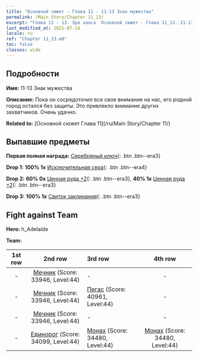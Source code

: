 ```yaml
---
title: "Основной сюжет - Глава 11 - 11-13 Знак мужества"
permalink: /Main Story/Chapter 11_13/
excerpt: "Глава 11 - 13. Эра хаоса  Основной сюжет - Глава 11_13. 11-13 Знак мужества"
last_modified_at: 2021-07-14
locale: ru
ref: "Chapter 11_13.md"
toc: false
classes: wide
---
```


## Подробности

 **Имя:** 11-13 Знак мужества

 **Описание:** Пока он сосредоточил все свое внимание на нас, его родной город остался без защиты. Это привлекло внимание других захватчиков. Очень удачно.

 **Related to:** [Основной сюжет Глава 11](/ru/Main Story/Chapter 11/)

## Выпавшие предметы

 **Первая полная награда:** [Серебряный ключ](/ItemsRU/con_693/){: .btn .btn--era3}

 **Drop 1:** **100% 1x** [Исключительная сера](/ItemsRU/mat_36/){: .btn .btn--era4}

 **Drop 2:** **60% 0x** [Ценная руда +2](/ItemsRU/mat_26/){: .btn .btn--era3}, **40% 1x** [Ценная руда +2](/ItemsRU/mat_26/){: .btn .btn--era3}

 **Drop 3:** **100% 1x** [Свиток заклинания](/ItemsRU/con_694/){: .btn .btn--era3}


## Fight against Team
 **Hero:** h_Adelaide

 **Team:**


  | 1st row | 2nd row | 3rd row | 4th row |
  |:----:|:----:|:----|:----:|
  | - | [Мечник](/ru/units/Swordsman/) (Score: 33946, Level:44)  | - | - |
  | - | [Мечник](/ru/units/Swordsman/) (Score: 33946, Level:44)  | [Пегас](/ru/units/Pegasus/) (Score: 40961, Level:44)  | - |
  | - | [Мечник](/ru/units/Swordsman/) (Score: 33946, Level:44)  | - | - |
  | - | [Единорог](/ru/units/Unicorn/) (Score: 34099, Level:44)  | [Монах](/ru/units/Monk/) (Score: 34480, Level:44)  | [Монах](/ru/units/Monk/) (Score: 34480, Level:44)  |


